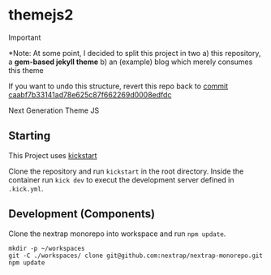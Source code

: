 # themejs2

> [!IMPORTANT] 
> *Note: At some point, I decided to split this project in two
> a) this repository, a **gem-based jekyll theme**
> b) an (example) blog which merely consumes this theme
> 
> If you want to undo this structure, revert this repo back to [commit caabf7b33141ad78e625c87f662269d0008edfdc](https://github.com/leuffen/themejs2/commit/caabf7b33141ad78e625c87f662269d0008edfdc)

Next Generation Theme JS


## Starting

This Project uses [kickstart](https://nfra.infracamp.org/)

Clone the repository and run `kickstart` in the root directory. Inside the container run `kick dev` to execut the development server defined in `.kick.yml`.


## Development (Components)

Clone the nextrap monorepo into workspace and run `npm update`.

```
mkdir -p ~/workspaces
git -C ./workspaces/ clone git@github.com:nextrap/nextrap-monorepo.git
npm update
```


